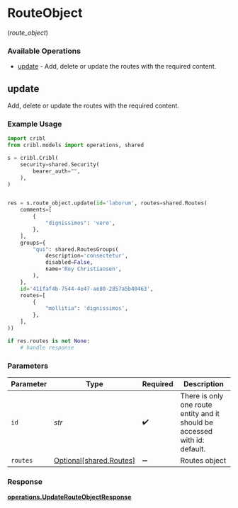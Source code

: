 # RouteObject
(*route_object*)

### Available Operations

* [update](#update) - Add, delete or update the routes with the required content.

## update

Add, delete or update the routes with the required content.

### Example Usage

```python
import cribl
from cribl.models import operations, shared

s = cribl.Cribl(
    security=shared.Security(
        bearer_auth="",
    ),
)


res = s.route_object.update(id='laborum', routes=shared.Routes(
    comments=[
        {
            "dignissimos": 'vero',
        },
    ],
    groups={
        "qui": shared.RoutesGroups(
            description='consectetur',
            disabled=False,
            name='Roy Christiansen',
        ),
    },
    id='411faf4b-7544-4e47-ae80-2857a5b40463',
    routes=[
        {
            "mollitia": 'dignissimos',
        },
    ],
))

if res.routes is not None:
    # handle response
```

### Parameters

| Parameter                                                                  | Type                                                                       | Required                                                                   | Description                                                                |
| -------------------------------------------------------------------------- | -------------------------------------------------------------------------- | -------------------------------------------------------------------------- | -------------------------------------------------------------------------- |
| `id`                                                                       | *str*                                                                      | :heavy_check_mark:                                                         | There is only one route entity and it should be accessed with id: default. |
| `routes`                                                                   | [Optional[shared.Routes]](../../models/shared/routes.md)                   | :heavy_minus_sign:                                                         | Routes object                                                              |


### Response

**[operations.UpdateRouteObjectResponse](../../models/operations/updaterouteobjectresponse.md)**

